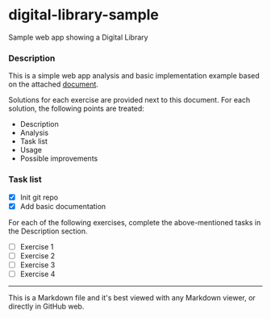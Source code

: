 # digital-library-sample
Sample web app showing a Digital Library

### Description
This is a simple web app analysis and basic implementation example based on the attached [document](ProgrammingTest_2018_v01.pdf).

Solutions for each exercise are provided next to this document. For each solution, the following points are treated:

- Description
- Analysis
- Task list
- Usage
- Possible improvements


### Task list

- [x] Init git repo
- [x] Add basic documentation

For each of the following exercises, complete the above-mentioned tasks in the Description section.

- [ ] Exercise 1
- [ ] Exercise 2
- [ ] Exercise 3
- [ ] Exercise 4

---

This is a Markdown file and it's best viewed with any Markdown viewer, or directly in GitHub web.

